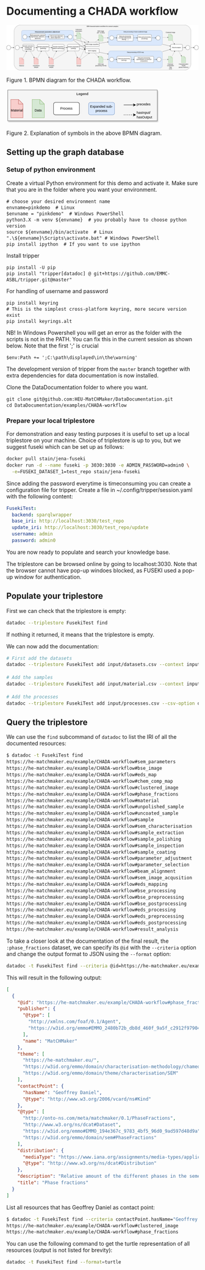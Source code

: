 # Documenting a CHADA workflow


![CHADA workflow](figs/SEM-CHADA-bpmn_diagram.png)

Figure 1. BPMN diagram for the CHADA workflow.


![CHADA workflow](figs/SEM-CHADA-bpmn_legend.png)

Figure 2. Explanation of symbols in the above BPMN diagram.


## Setting up the graph database

### Setup of python environment

Create a virtual Python environment for this demo and activate it.
Make sure that you are in the folder where you want your environment.

    # choose your desired environment name
    envname=pinkdemo  # Linux
    $envname = "pinkdemo"  # Windows PowerShell
    python3.X -m venv ${envname}  # you probably have to choose python version
    source ${envname}/bin/activate  # Linux
    ".\${envname}\Scripts\activate.bat" # Windows PowerShell
    pip install ipython  # If you want to use ipython

Install tripper

    pip install -U pip
    pip install "tripper[datadoc] @ git+https://github.com/EMMC-ASBL/tripper.git@master"

For handling of username and password

    pip install keyring
    # This is the simplest cross-platform keyring, more secure version exist
    pip install keyrings.alt

NB! In Windows Powershell you will get an error as the folder with the
scripts is not in the PATH.  You can fix this in the current session
as shown below.  Note that the first ';' is crucial

    $env:Path += ';C:\path\displayed\in\the\warning'

The development version of tripper from the `master` branch together
with extra dependencies for data documentation is now installed.

Clone the DataDocumentation folder to where you want.

    git clone git@github.com:HEU-MatCHMaker/DataDocumentation.git
    cd DataDocumentation/examples/CHADA-workflow


### Prepare your local triplestore

For demonstration and easy testing purposes it is useful to set up a
local triplestore on your machine.  Choice of triplestore is up to
you, but we suggest fuseki which can be set up as follows:

```bash
docker pull stain/jena-fuseki
docker run -d --name fuseki -p 3030:3030 -e ADMIN_PASSWORD=admin0 \
  -e=FUSEKI_DATASET_1=test_repo stain/jena-fuseki
```

Since adding the password everytime is timeconsuming you can create a
configuration file for tripper.
Create a file in ~/.config/tripper/session.yaml with the following content:

```yaml
FusekiTest:
  backend: sparqlwrapper
  base_iri: http://localhost:3030/test_repo
  update_iri: http://localhost:3030/test_repo/update
  username: admin
  password: admin0
```

You are now ready to populate and search your knowledge base.

The triplestore can be browsed online by going to localhost:3030.
Note that the browser cannot have pop-up windoes
blocked, as FUSEKI used a pop-up window for authentication.

## Populate your triplestore

First we can check that the triplestore is empty:

```bash
datadoc --triplestore FusekiTest find
```

If nothing it returned, it means that the triplestore is empty.

We can now add the documentation:

```bash
# First add the datasets
datadoc --triplestore FusekiTest add input/datasets.csv --context input/matchmaker_context.json --dump ts.ttl

# Add the samples
datadoc --triplestore FusekiTest add input/material.csv --context input/matchmaker_context.json

# Add the processes
datadoc --triplestore FusekiTest add input/processes.csv --csv-option delimiter=, --context input/matchmaker_context.json
```


## Query the triplestore

We can use the `find` subcommand of `datadoc` to list the IRI of all the documented resources:

```bash
$ datadoc -t FusekiTest find
https://he-matchmaker.eu/example/CHADA-workflow#sem_parameters
https://he-matchmaker.eu/example/CHADA-workflow#bse_image
https://he-matchmaker.eu/example/CHADA-workflow#eds_map
https://he-matchmaker.eu/example/CHADA-workflow#chem_comp_map
https://he-matchmaker.eu/example/CHADA-workflow#clustered_image
https://he-matchmaker.eu/example/CHADA-workflow#phase_fractions
https://he-matchmaker.eu/example/CHADA-workflow#material
https://he-matchmaker.eu/example/CHADA-workflow#unpolished_sample
https://he-matchmaker.eu/example/CHADA-workflow#uncoated_sample
https://he-matchmaker.eu/example/CHADA-workflow#sample
https://he-matchmaker.eu/example/CHADA-workflow#sem_characterisation
https://he-matchmaker.eu/example/CHADA-workflow#sample_extraction
https://he-matchmaker.eu/example/CHADA-workflow#sample_polishing
https://he-matchmaker.eu/example/CHADA-workflow#sample_inspection
https://he-matchmaker.eu/example/CHADA-workflow#sample_coating
https://he-matchmaker.eu/example/CHADA-workflow#parameter_adjustment
https://he-matchmaker.eu/example/CHADA-workflow#parameter_selection
https://he-matchmaker.eu/example/CHADA-workflow#beam_alignment
https://he-matchmaker.eu/example/CHADA-workflow#sem_image_acqusition
https://he-matchmaker.eu/example/CHADA-workflow#eds_mapping
https://he-matchmaker.eu/example/CHADA-workflow#bse_processing
https://he-matchmaker.eu/example/CHADA-workflow#bse_preprocessing
https://he-matchmaker.eu/example/CHADA-workflow#bse_postprocessing
https://he-matchmaker.eu/example/CHADA-workflow#eds_processing
https://he-matchmaker.eu/example/CHADA-workflow#eds_preprocessing
https://he-matchmaker.eu/example/CHADA-workflow#eds_postprocessing
https://he-matchmaker.eu/example/CHADA-workflow#result_analysis
```

To take a closer look at the documentation of the final result, the `:phase_fractions` dataset, we can specify its `@id` with the `--criteria` option and change the output format to JSON using the `--format` option:

```bash
datadoc -t FusekiTest find --criteria @id=https://he-matchmaker.eu/example/CHADA-workflow#phase_fractions --format json
```

This will result in the following output:

```json
[
  {
    "@id": "https://he-matchmaker.eu/example/CHADA-workflow#phase_fractions",
    "publisher": {
      "@type": [
        "http://xmlns.com/foaf/0.1/Agent",
        "https://w3id.org/emmo#EMMO_2480b72b_db8d_460f_9a5f_c2912f979046"
      ],
      "name": "MatCHMaker"
    },
    "theme": [
      "https://he-matchmaker.eu/",
      "https://w3id.org/emmo/domain/characterisation-methodology/chameo#ScanningElectronMicroscopy",
      "https://w3id.org/emmo/domain/theme/characterisation/SEM"
    ],
    "contactPoint": {
      "hasName": "Geoffrey Daniel",
      "@type": "http://www.w3.org/2006/vcard/ns#Kind"
    },
    "@type": [
      "http://onto-ns.com/meta/matchmaker/0.1/PhaseFractions",
      "http://www.w3.org/ns/dcat#Dataset",
      "https://w3id.org/emmo#EMMO_194e367c_9783_4bf5_96d0_9ad597d48d9a",
      "https://w3id.org/emmo/domain/sem#PhaseFractions"
    ],
    "distribution": {
      "mediaType": "https://www.iana.org/assignments/media-types/application/vnd.ms-excel",
      "@type": "http://www.w3.org/ns/dcat#Distribution"
    },
    "description": "Relative amount of the different phases in the sement",
    "title": "Phase fractions"
  }
]
```

List all resources that has Geoffrey Daniel as contact point:

```bash
$ datadoc -t FusekiTest find --criteria contactPoint.hasName="Geoffrey Daniel"
https://he-matchmaker.eu/example/CHADA-workflow#clustered_image
https://he-matchmaker.eu/example/CHADA-workflow#phase_fractions
```

You can use the following command to get the turtle representation of all resources (output is not listed for brevity):

```bash
datadoc -t FusekiTest find --format=turtle
```
